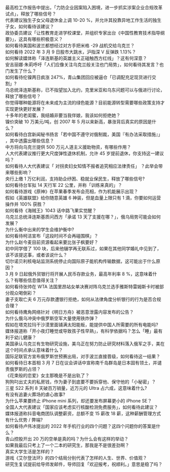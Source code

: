 最高检工作报告中提出，「力防企业因案陷入困境，进一步抓实涉案企业合规改革试点」，释放了哪些信号？  
代表建议独生子女父母退休金上调 10-20 %，并允许其投靠异地工作生活的独生子女，如何看待该建议？  
政协委员建议「让性教育走进学校课堂，并组织专家出台《中国性教育技术指导纲要》」，这具有哪些积极意义？  
如何看待美国和波兰都想经过对方手把米格 -29 战机交给乌克兰？  
如何看待 2022 年 3 月 9 日股市大跳水，沪指深 V 反弹跌 1.13%？  
如何解读媒体称「泽连斯基的英雄主义正碰触西方红线」？这有何深意？  
安吉丽娜·朱莉呼吁「人们应像关注乌克兰般关注也门局势」，如何看待其发言？也门发生了什么？  
如何看待伦镍两日疯涨 247%，青山集团回应被逼仓「已调配充足现货进行交割」?  
乌总统泽连斯基称，已不指望加入北约，克里米亚和乌东问题可以与俄进行讨论，释放了哪些信号？  
你觉得哪种能源将在未来成为主流的绿色能源？目前能源转型需要哪些政策支持才实现更快更好发展？  
十多年的老闺蜜，我结婚非要当我伴娘，我该如何拒绝她？  
镍价突破 10 万美元/吨，创 2007 年 5 月以来新高，暴涨背后真实的原因是什么？  
如何看待白宫新闻秘书扬言「若中国不遵守对俄制裁，美国『有办法采取措施』」 ，其中透露出哪些信息？  
中方将向乌克兰提供 500 万元人道主义援助物资，有哪些作用？  
人大代表建议推行更大尺度弹性退休机制，允许 45 岁提前退休，你支持这一建议吗？  
如何看待人大代表建议「 对拐卖妇女知情不报者追究相应法律责任」 ？此举会带来哪些影响？  
央行上缴 1 万亿利润，支持助企纾困、稳就业保民生，释放了哪些信号?  
如何看待台军拟 14 天行军 22 公里，并称「训练来真的」？  
如何看待游戏《原神》在苹果春季发布会亮相，作为机能展示出现？  
假如《英雄联盟》给你随意英雄 6 神装，但是血量上限只有 1 滴，你要如何运营操作并 100% 获胜？  
如何看待《海贼王》1043 话中路飞果实觉醒？  
乌克兰总统泽连斯基质问西方「承诺 13 天了支援在哪？」，俄乌局势可能会如何发展？  
为什么衡中出来的学生会维护衡中?  
如何看待柯洁宣布「这段时间不会再碰围棋」？  
为什么赵今麦目前资源看起来要比张子枫要好？  
初中同学借了 100 块，后来他辍学再无联系过，如果在其他同学婚礼中见到了，该不该提这事，或者该说什么？  
切尔诺贝利核电站监测系统停止向国际原子能机构传输数据，这可能出于什么原因？  
3 月 9 日起俄外贸银行将开展人民币存款业务，最高年利率 8 %，这意味着什么？有哪些信息值得关注？  
如何看待张帅在 WTA 法国里昂站女单决赛对阵乌克兰选手雅斯特雷姆斯卡时被部分观众喝倒彩？  
妻子支取亡夫 6 万元存款遭银行拒绝，如何从法律角度分析银行的行为是否合规合理？  
如何看待鹰角网络针对《明日方舟》被恶意泄露内容发布的公告？  
为什么俄乌冲突中俄罗斯空军大量使用铁炸弹？  
假如在塔克拉玛干沙漠里面铺满太阳能板，能提供中国人所需要的所有电能吗?  
媒体报道称「开小夜灯睡觉或导致孩子性早熟」，有科学依据吗？怎么「睡」最有利于幼儿健康？  
美国承认乌克兰有生物研究设施，美乌正在努力防止研究材料落入俄军之手，美在这个时间点承认意味着什么？  
国际足联官方宣布俄罗斯世预赛出局，对手波兰直接晋级，如何看待这一结果？  
如何看待日本首相 3 月 7 日在议会讲话中宣称南千岛群岛是日本固有领土，并谴责俄罗斯的占领？  
《花束般的恋爱》女主那晚是不是出轨了？  
狗狗叼出丈夫的私房钱，作为妻子到底要不要拆穿他、保守他的「小秘密」？  
三星 S22 系列 8 天破百万销量，近万元的 UItra 占六成，这意味着什么?  
有没有追妻火葬场的虐心故事?  
为什么苹果要终止 iPhone mini 系列，却还要发布屏幕更小的 iPhone SE？  
全国人大代表建议「国家应该考虑实行核酸检测免费服务」，如何看待此建议？  
媒体报道称抖音电商团队调整薪资，总额不变 15 薪改 18 薪，这种薪酬管理方式有什么优势 / 弊端?  
如何看待卢伟冰提出的 2022 年手机行业的四个问题？这四个问题你的答案是什么？  
青山控股开出 20 万的空单是真的吗？为什么会有这样的举动？  
如果我最后只考上了一个二本的研究生，那我是不是很差劲啊？  
真实大学生活是怎样的？  
游戏《艾尔登法环》的四个结局分别代表了怎样的人生、世界、价值观？  
研究生复试提前给导师发邮件，导师回复「欢迎报考，祝顺利。」意思是稳了吗？  
